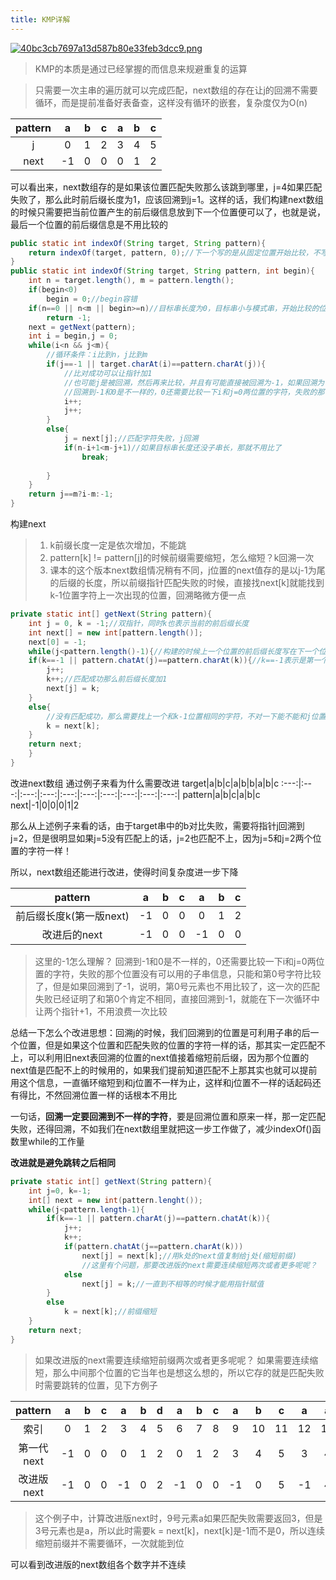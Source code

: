 ```yaml
---
title: KMP详解
---
```

[![40bc3cb7697a13d587b80e33feb3dcc9.png](https://img.gejiba.com/images/40bc3cb7697a13d587b80e33feb3dcc9.png)](https://img.gejiba.com/image/EegrG8)

>KMP的本质是通过已经掌握的而信息来规避重复的运算

>只需要一次主串的遍历就可以完成匹配，next数组的存在让j的回溯不需要循环，而是提前准备好表备查，这样没有循环的嵌套，复杂度仅为O(n)

pattern|a|b|c|a|b|c
:---:|:---:|:---:|:---:|:---:|:---:|:---:|
j|0|1|2|3|4|5
next|-1|0|0|0|1|2

可以看出来，next数组存的是如果该位置匹配失败那么该跳到哪里，j=4如果匹配失败了，那么此时前后缀长度为1，应该回溯到j=1。这样的话，我们构建next数组的时候只需要把当前位置产生的前后缀信息放到下一个位置便可以了，也就是说，最后一个位置的前后缀信息是不用比较的
```java
public static int indexOf(String target, String pattern){
    return indexOf(target, pattern, 0);//下一个写的是从固定位置开始比较，不写位置的话默认从0位置开始比较
}
public static int indexOf(String target, String pattern, int begin){
    int n = target.length(), m = pattern.length();
    if(begin<0)
        begin = 0;//begin容错
    if(n==0 || n<m || begin>=n)//目标串长度为0，目标串小与模式串，开始比较的位置bigin就已经越界，均不符合要求
        return -1;
    next = getNext(pattern);
    int i = begin,j = 0;
    while(i<n && j<m){
        //循环条件：i比到n，j比到m
        if(j==-1 || target.charAt(i)==pattern.charAt(j)){
            //比对成功可以让指针加1
            //也可能j是被回溯，然后再来比较，并且有可能直接被回溯为-1，如果回溯为-1，说明没有可以利用的子串信息，直接比下一对就行，所以也需要两指针+1
            //回溯到-1和0是不一样的，0还需要比较一下i和j=0两位置的字符，失败的那个位置没有可以用的子串信息，只能和第0号字符比较了，但是如果回溯到了-1，说明，第0号元素也不用比较了，这一次的匹配失败已经证明了和第0个肯定不相同，直接回溯到-1，就能在下一次循环中让两个指针+1，不用浪费一次比较
            i++;
            j++;
        }
        else{
            j = next[j];//匹配字符失败，j回溯
            if(n-i+1<m-j+1)//如果目标串长度还没子串长，那就不用比了
                break;
            
        }
    }
    return j==m?i-m:-1;
}
```
构建next
>1. k前缀长度一定是依次增加，不能跳
>2. pattern[k] != pattern[j]的时候前缀需要缩短，怎么缩短？k回溯一次
>3. 课本的这个版本next数组情况稍有不同，j位置的next值存的是以j-1为尾的后缀的长度，所以前缀指针匹配失败的时候，直接找next[k]就能找到k-1位置字符上一次出现的位置，回溯略微方便一点
```java
private static int[] getNext(String pattern){
    int j = 0, k = -1;//双指针，同时k也表示当前的前后缀长度
    int next[] = new int[pattern.length()];
    next[0] = -1;
    while(j<pattern.length()-1){//构建的时候上一个位置的前后缀长度写在下一个位置的next上，所以只需要比较到倒数第二个，最后一个next也能写上
    if(k==-1 || pattern.chatAt(j)==pattern.charAt(k)){//k==-1表示是第一个，先加一下，如果两个指针的位置匹配成功也可以加一下
        j++;
        k++;//匹配成功那么前后缀长度加1
        next[j] = k;
    }
    else{
        //没有匹配成功，那么需要找上一个和k-1位置相同的字符，不对一下能不能和j位置匹配成功，那么上一个和k-1字符相同的在哪呢？在next[k]
        k = next[k];
    }
    return next;
    }
}
```
改进next数组
通过例子来看为什么需要改进
target|a|b|c|a|b|b|a|b|c
:---:|:---:|:---:|:---:|:---:|:---:|:---:|:---:|:---:|:---:|
pattern|a|b|c|a|b|c
next|-1|0|0|0|1|2

那么从上述例子来看的话，由于target串中的b对比失败，需要将指针j回溯到j=2，但是很明显如果j=5没有匹配上的话，j=2也匹配不上，因为j=5和j=2两个位置的字符一样！

所以，next数组还能进行改进，使得时间复杂度进一步下降

pattern|a|b|c|a|b|c
:---:|:---:|:---:|:---:|:---:|:---:|:---:|
前后缀长度k(第一版next)|-1|0|0|0|1|2
改进后的next|-1|0|0|-1|0|0

>这里的-1怎么理解？
>回溯到-1和0是不一样的，0还需要比较一下i和j=0两位置的字符，失败的那个位置没有可以用的子串信息，只能和第0号字符比较了，但是如果回溯到了-1，说明，第0号元素也不用比较了，这一次的匹配失败已经证明了和第0个肯定不相同，直接回溯到-1，就能在下一次循环中让两个指针+1，不用浪费一次比较

总结一下怎么个改进思想：回溯j的时候，我们回溯到的位置是可利用子串的后一个位置，但是如果这个位置和匹配失败的位置的字符一样的话，那其实一定匹配不上，可以利用旧next表回溯的位置的next值接着缩短前后缀，因为那个位置的next值是匹配不上的时候用的，如果我们提前知道匹配不上那其实也就可以提前用这个信息，一直循环缩短到和j位置不一样为止，这样和j位置不一样的话起码还有得比，不然回溯位置一样的话根本不用比

一句话，**回溯一定要回溯到不一样的字符**，要是回溯位置和原来一样，那一定匹配失败，还得回溯，不如我们在next数组里就把这一步工作做了，减少indexOf()函数里while的工作量

**改进就是避免跳转之后相同**

```java
private static int[] getNext(String pattern){
    int j=0, k=-1;
    int[] next = new int(pattern.lenght());
    while(j<pattern.length-1){
        if(k==-1 || pattern.charAt(j)==pattern.chatAt(k)){
            j++;
            k++;
            if(pattern.chatAt(j==pattern.charAt(k)))
                next[j] = next[k];//用k处的next值复制给j处(缩短前缀)
                //这里有个问题，那要改进版的next需要连续缩短两次或者更多呢呢？
            else
                next[j] = k;//一直到不相等的时候才能用指针赋值
        }
        else
            k = next[k];//前缀缩短
    }
    return next;
}
```
>如果改进版的next需要连续缩短前缀两次或者更多呢呢？
>如果需要连续缩短，那么中间那个位置的它当年也是想这么想的，所以它存的就是匹配失败时需要跳转的位置，见下方例子

pattern|a|b|c|a|b|d|a|b|c|a|b|c|a|a
:---:|:---:|:---:|:---:|:---:|:---:|:---:|:---:|:---:|:---:|:---:|:---:|:---:|:---:|:---:|
索引|0|1|2|3|4|5|6|7|8|9|10|11|12|13
第一代next|-1|0|0|0|1|2|0|1|2|3|4|5|3|4
改进版next|-1|0|0|-1|0|2|-1|0|0|-1|0|5|-1|4
>这个例子中，计算改进版next时，9号元素a如果匹配失败需要返回3，但是3号元素也是a，所以此时需要k = next[k]，next[k]是-1而不是0，所以连续缩短前缀并不需要循环，一次就能到位


可以看到改进版的next数组各个数字并不连续